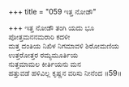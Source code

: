 +++
title = "059 ಇತ್ತ ನೋಡೌ"

+++
ಇತ್ತ ನೋಡೌ ತಂಗಿ ಯದು ಭೂ  
ಪೋತ್ತಮನನಮರಾರಿ ಕದಳೀ  
ಮತ್ತ ದಂತಿಯ ನಿಖಿಳ ನಿಗಮಾವಳಿ ಶಿರೋಮಣಿಯ   
ಉತ್ತರೋತ್ತರ ರಮ್ಯಮೂರ್ತಿಯ  
ನುತ್ತಮಾಮಲ ಕೀರ್ತಿಯನು ಮನ  
ಹತ್ತುವಡೆ ಹಳಿವಿಲ್ಲ ಕೃಷ್ಣನ ವರಿಸು ನೀನೆಂದ     ॥59॥